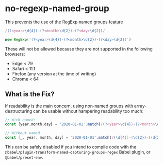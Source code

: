 # no-regexp-named-group

This prevents the use of the RegExp named groups feature

```js
/(?<year>\d{4})-(?<month>\d{2})-(?<day>\d{2})/

new RegExp('(?<year>\d{4})-(?<month>\d{2})-(?<day>\d{2})')
```

These will not be allowed because they are not supported in the following browsers:

 - Edge < 79
 - Safari < 11.1
 - Firefox (any version at the time of writing)
 - Chrome < 64


## What is the Fix?

If readability is the main concern, using non-named groups with array-destructuring can be usable without hampering readability too much:

```js
// With named:
const {year,month,day} = '2020-01-01'.match(/(?<year>\d{4})-(?<month>\d{2})-(?<day>\d{2})/).groups

// Without named
const [_, year, month, day] = '2020-01-01'.match(/(\d{4})-(\d{2})-(\d{2})/) || []
```

This can be safely disabled if you intend to compile code with the `@babel/plugin-transform-named-capturing-groups-regex` Babel plugin, or `@babel/preset-env`.

